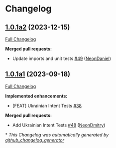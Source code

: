 # Changelog

## [1.0.1a2](https://github.com/NeonGeckoCom/skill-demo/tree/1.0.1a2) (2023-12-15)

[Full Changelog](https://github.com/NeonGeckoCom/skill-demo/compare/1.0.1a1...1.0.1a2)

**Merged pull requests:**

- Update imports and unit tests [\#49](https://github.com/NeonGeckoCom/skill-demo/pull/49) ([NeonDaniel](https://github.com/NeonDaniel))

## [1.0.1a1](https://github.com/NeonGeckoCom/skill-demo/tree/1.0.1a1) (2023-09-18)

[Full Changelog](https://github.com/NeonGeckoCom/skill-demo/compare/1.0.0...1.0.1a1)

**Implemented enhancements:**

- \[FEAT\] Ukrainian Intent Tests [\#38](https://github.com/NeonGeckoCom/skill-demo/issues/38)

**Merged pull requests:**

- Add Ukrainian Intent Tests [\#48](https://github.com/NeonGeckoCom/skill-demo/pull/48) ([NeonDmitry](https://github.com/NeonDmitry))



\* *This Changelog was automatically generated by [github_changelog_generator](https://github.com/github-changelog-generator/github-changelog-generator)*
